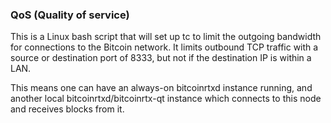 ### QoS (Quality of service) ###

This is a Linux bash script that will set up tc to limit the outgoing bandwidth for connections to the Bitcoin network. It limits outbound TCP traffic with a source or destination port of 8333, but not if the destination IP is within a LAN.

This means one can have an always-on bitcoinrtxd instance running, and another local bitcoinrtxd/bitcoinrtx-qt instance which connects to this node and receives blocks from it.
